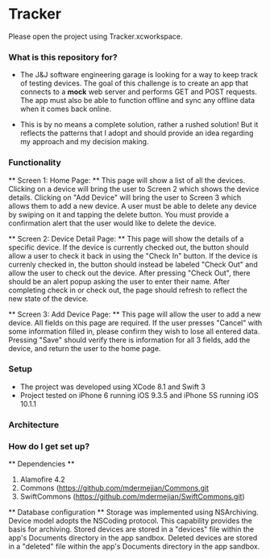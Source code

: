 # Tracker #

Please open the project using Tracker.xcworkspace.

### What is this repository for? ###

* The J&J software engineering garage is looking for a way to keep track of testing devices. The goal of this challenge is to create an app that connects to a **mock** web server and performs GET and POST requests. The app must also be able to function offline and sync any offline data when it comes back online.

* This is by no means a complete solution, rather a rushed solution! But it reflects the patterns that I adopt and should provide an idea regarding my approach and my decision making.

### Functionality ###
** Screen 1: Home Page: ** This page will show a list of all the devices. Clicking on a device will bring the user to Screen 2 which shows the device details. Clicking on "Add Device" will bring the user to Screen 3 which allows them to add a new device. A user must be able to delete any device by swiping on it and tapping the delete button. You must provide a confirmation alert that the user would like to delete the device.

** Screen 2: Device Detail Page: ** This page will show the details of a specific device. If the device is currently checked out, the button should allow a user to check it back in using the "Check In" button. If the device is currenly checked in, the button should instead be labeled "Check Out" and allow the user to check out the device. After pressing "Check Out", there should be an alert popup asking the user to enter their name. After completing check in or check out, the page should refresh to reflect the new state of the device.

** Screen 3: Add Device Page: **
This page will allow the user to add a new device. All fields on this page are required. If the user presses "Cancel" with some information filled in, please confirm they wish to lose all entered data. Pressing "Save" should verify there is information for all 3 fields, add the device, and return the user to the home page.

### Setup ###
* The project was developed using XCode 8.1 and Swift 3
* Project tested on iPhone 6 running iOS 9.3.5 and iPhone 5S running iOS 10.1.1

### Architecture ###


### How do I get set up? ###

** Dependencies **
1. Alamofire 4.2
2. Commons (https://github.com/mdermejian/Commons.git
3. SwiftCommons (https://github.com/mdermejian/SwiftCommons.git)

** Database configuration **
Storage was implemented using NSArchiving.
Device model adopts the NSCoding protocol. This capability provides the basis for archiving.
Stored devices are stored in a "devices" file within the app's Documents directory in the app sandbox.
Deleted devices are stored in a "deleted" file within the app's Documents directory in the app sandbox.